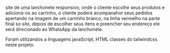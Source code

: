 site de uma lanchonete responsivo, onde o cliente escolhe seus produtos e adiciona-os ao carrinho, o cliente poderá acompanahor seus pedidos apertando na imagem de um carrinho branco, na linha vermelho na parte final so site, depois de escolher seus itens e preencher seu endereço ele será direcionado ao WhatsApp da lanchonete.

Foram utilizandos a linguagens javaScript, HTML classes do tailwindcss neste projeto.